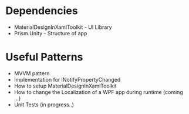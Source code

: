 # Dependencies
- MaterialDesignInXamlToolkit - UI Library
- Prism.Unity - Structure of app

# Useful Patterns
-  MVVM pattern
- Implementation for INotifyPropertyChanged
- How to setup MaterialDesignInXamlToolkit
- How to change the Localization of a WPF app during runtime (coming ...)
- Unit Tests (in progress..)
 

